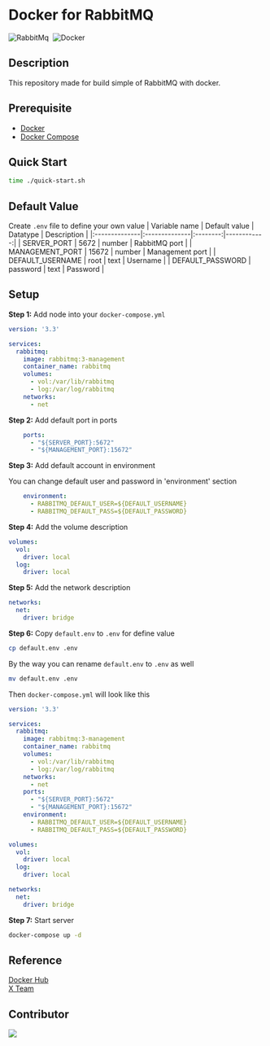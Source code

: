 # Docker for RabbitMQ
<img alt="RabbitMq" src="https://img.shields.io/badge/RabbitMq-FF6600?&style=flat&logo=rabbitmq&logoColor=FFFFFF">&nbsp;
<img alt="Docker" src="https://img.shields.io/badge/Docker-2496ED?&style=flat&logo=docker&logoColor=ffffff">&nbsp;

## Description
This repository made for build simple of RabbitMQ with docker.

## Prerequisite
* [Docker](https://docs.docker.com/engine/install/ubuntu/)
* [Docker Compose](https://docs.docker.com/compose/install/)

## Quick Start
```bash
time ./quick-start.sh
```

## Default Value
Create `.env` file to define your own value
| Variable name | Default value | Datatype | Description |
|:--------------|:--------------|:--------:|------------:|
| SERVER_PORT | 5672 | number | RabbitMQ port |
| MANAGEMENT_PORT | 15672 | number | Management port |
| DEFAULT_USERNAME | root | text | Username |
| DEFAULT_PASSWORD | password | text | Password |

## Setup
**Step 1:** Add node into your `docker-compose.yml`
```yaml
version: '3.3'

services:
  rabbitmq:
    image: rabbitmq:3-management
    container_name: rabbitmq
    volumes:
      - vol:/var/lib/rabbitmq
      - log:/var/log/rabbitmq
    networks:
      - net
```
**Step 2:** Add default port in ports
```yaml
    ports:
      - "${SERVER_PORT}:5672"
      - "${MANAGEMENT_PORT}:15672"
```

**Step 3:** Add default account in environment

You can change default user and password in 'environment' section
```yaml
    environment:
      - RABBITMQ_DEFAULT_USER=${DEFAULT_USERNAME}
      - RABBITMQ_DEFAULT_PASS=${DEFAULT_PASSWORD}
```
**Step 4:** Add the volume description
```yaml
volumes:
  vol:
    driver: local
  log:
    driver: local
```
**Step 5:** Add the network description
```yaml
networks:
  net:
    driver: bridge 
```
**Step 6:** Copy `default.env` to `.env` for define value
```bash
cp default.env .env
```
By the way you can rename `default.env` to `.env` as well
```bash
mv default.env .env
```

Then `docker-compose.yml` will look like this
```yaml
version: '3.3'

services:
  rabbitmq:
    image: rabbitmq:3-management
    container_name: rabbitmq
    volumes:
      - vol:/var/lib/rabbitmq
      - log:/var/log/rabbitmq
    networks:
      - net
    ports:
      - "${SERVER_PORT}:5672"
      - "${MANAGEMENT_PORT}:15672"            
    environment:
      - RABBITMQ_DEFAULT_USER=${DEFAULT_USERNAME}
      - RABBITMQ_DEFAULT_PASS=${DEFAULT_PASSWORD}

volumes:
  vol:
    driver: local
  log:
    driver: local

networks:
  net:
    driver: bridge
```
**Step 7:** Start server
```bash
docker-compose up -d
```

## Reference
[Docker Hub](https://hub.docker.com/_/rabbitmq) <br>
[X Team](https://x-team.com/blog/set-up-rabbitmq-with-docker-compose/)

## Contributor
<a href="https://github.com/Harin3Bone"><img src="https://img.shields.io/badge/Harin3Bone-181717?style=flat&logo=github&logoColor=ffffff"></a>
